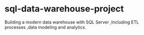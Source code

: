 # sql-data-warehouse-project
Building a modern data warehouse with SQL Server ,Including ETL processes ,data modeling and analytics.
